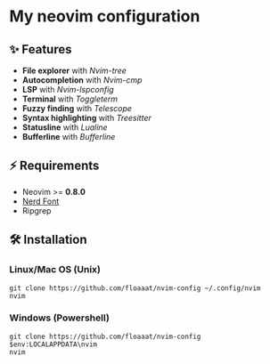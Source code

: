 # My neovim configuration

## ✨ Features
- **File explorer** with *Nvim-tree*
- **Autocompletion** with *Nvim-cmp*
- **LSP** with *Nvim-lspconfig*
- **Terminal** with *Toggleterm*
- **Fuzzy finding** with *Telescope*
- **Syntax highlighting** with *Treesitter*
- **Statusline** with *Lualine*
- **Bufferline** with *Bufferline*


## ⚡ Requirements
- Neovim >= **0.8.0**
- [Nerd Font](https://nerdfonts.com/font-downloads)
- Ripgrep

## 🛠️ Installation
### Linux/Mac OS (Unix)
```shell
git clone https://github.com/floaaat/nvim-config ~/.config/nvim
nvim
```

### Windows (Powershell)
```shell
git clone https://github.com/floaaat/nvim-config $env:LOCALAPPDATA\nvim
nvim
```
